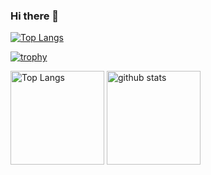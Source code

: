 ### Hi there 👋

<!--
**NakazatoTaichi/NakazatoTaichi** is a ✨ _special_ ✨ repository because its `README.md` (this file) appears on your GitHub profile.

Here are some ideas to get you started:

- 🔭 I’m currently working on ...
- 🌱 I’m currently learning ...
- 👯 I’m looking to collaborate on ...
- 🤔 I’m looking for help with ...
- 💬 Ask me about ...
- 📫 How to reach me: ...
- 😄 Pronouns: ...
- ⚡ Fun fact: ...
-->

  [![Top Langs](https://github-readme-stats.vercel.app/api/top-langs/?username=NakazatoTaichi)](https://github.com/anuraghazra/github-readme-stats)
 
[![trophy](https://github-profile-trophy.vercel.app/?username=NakazatoTaichi&theme=onedark&column=7
)](https://github.com/ryo-ma/github-profile-trophy)

 <p align="left"> 
   <img alt="Top Langs" height="150px" src="https://github-readme-stats.vercel.app/api/top-langs/?username=NakazatoTaichi&layout=compact&count_private=true&show_icons=true&theme=onedark" />
  <img alt="github stats" height="150px" src="https://github-readme-stats.vercel.app/api?username=NakazatoTaichi&count_private=true&show_icons=true&show_icons=true&theme=onedark" />
</p>
